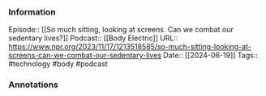 ### Information

Episode:: [[So much sitting, looking at screens. Can we combat our sedentary lives?]]
Podcast:: [[Body Electric]]
URL:: https://www.npr.org/2023/11/17/1213518585/so-much-sitting-looking-at-screens-can-we-combat-our-sedentary-lives
Date:: [[2024-06-19]]
Tags:: #technology #body 
#podcast


### Annotations

